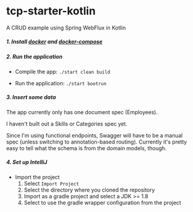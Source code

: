 # tcp-starter-kotlin

A CRUD example using Spring WebFlux in Kotlin

##### 1. Install [docker](https://docs.docker.com/engine/installation/) and [docker-compose](https://docs.docker.com/compose/install/)

##### 2. Run the application

- Compile the app: `./start clean build`

- Run the application: `./start bootrun`

##### 3. Insert some data

The app currently only has one document spec (Employees).

I haven't built out a Skills or Categories spec yet.

Since I'm using functional endpoints, Swagger will have to be a manual spec
(unless switching to annotation-based routing). Currently it's pretty easy to tell what the schema
is from the domain models, though.

##### 4. Set up IntelliJ
- Import the project
    1. Select `Import Project`
    2. Select the directory where you cloned the repository
    3. Import as a gradle project and select a JDK >= 1.8
    4. Select to use the gradle wrapper configuration from the project
